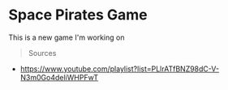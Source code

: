 # Space Pirates Game
This is a new game I'm working on

> Sources
- https://www.youtube.com/playlist?list=PLlrATfBNZ98dC-V-N3m0Go4deliWHPFwT

